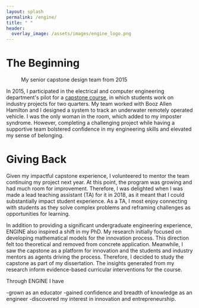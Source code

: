 ```yaml
---
layout: splash
permalink: /engine/
title: " "
header:
  overlay_image: /assets/images/engine_logo.png
---
```


<h1>The Beginning</h1>

<figure style="width: 300px" class="align-right">
  <img src="{{ site.url }}{{ site.baseurl }}/assets/images/engine.png" alt="">
  <figcaption>My senior capstone design team from 2015</figcaption>
</figure>

In 2015, I participated in the electrical and computer engineering department's pilot for a <a href = "https://www.ece.uw.edu/entrepreneurship/entrepreneurial-capstone/">capstone course</a>, in which students work on industry projects for two quarters. My team worked with Booz Allen Hamilton and I designed a system to track an underwater remotely operated vehicle. I was the only woman in the room, which added to my imposter syndrome. However, completing a challenging project while having a supportive team bolstered confidence in my engineering skills and elevated my sense of belonging.

<h1>Giving Back</h1>

Given my impactful capstone experience, I volunteered to mentor the team continuing my project next year. At this point, the program was growing and had much room for improvement. Therefore, I was delighted when I was made a lead teaching assistant (TA) for it in 2018, as it meant that I could substantially impact student experience. As a TA, I most enjoy connecting with students as they solve complex problems and reframing challenges as opportunities for learning.

In addition to providing a significant undergraduate engineering experience, ENGINE also inspired a shift in my PhD. My research initially focused on developing mathematical models for the innovation process. This direction felt too theoretical and removed from concrete application. Meanwhile, I saw the capstone as a platform for innovation and the students and industry mentors as agents driving the process. Therefore, I decided to study the capstone as part of my dissertation. The insights generated from my research inform evidence-based curricular interventions for the course. 

Through ENGINE I have 

-grown as an educator
-gained confidence and breadth of knowledge as an engineer
-discovered my interest in innovation and entrepreneurship. 